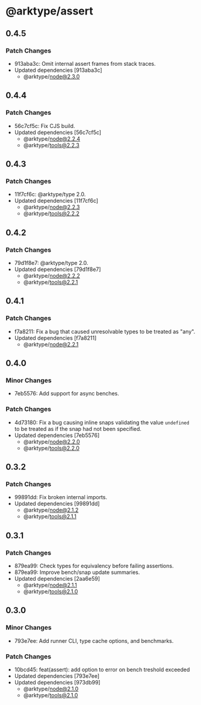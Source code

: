 # @arktype/assert

## 0.4.5

### Patch Changes

-   913aba3c: Omit internal assert frames from stack traces.
-   Updated dependencies [913aba3c]
    -   @arktype/node@2.3.0

## 0.4.4

### Patch Changes

-   56c7cf5c: Fix CJS build.
-   Updated dependencies [56c7cf5c]
    -   @arktype/node@2.2.4
    -   @arktype/tools@2.2.3

## 0.4.3

### Patch Changes

-   11f7cf6c: @arktype/type 2.0.
-   Updated dependencies [11f7cf6c]
    -   @arktype/node@2.2.3
    -   @arktype/tools@2.2.2

## 0.4.2

### Patch Changes

-   79d1f8e7: @arktype/type 2.0.
-   Updated dependencies [79d1f8e7]
    -   @arktype/node@2.2.2
    -   @arktype/tools@2.2.1

## 0.4.1

### Patch Changes

-   f7a8211: Fix a bug that caused unresolvable types to be treated as "any".
-   Updated dependencies [f7a8211]
    -   @arktype/node@2.2.1

## 0.4.0

### Minor Changes

-   7eb5576: Add support for async benches.

### Patch Changes

-   4d73180: Fix a bug causing inline snaps validating the value `undefined` to be treated as if the snap had not been specified.
-   Updated dependencies [7eb5576]
    -   @arktype/node@2.2.0
    -   @arktype/tools@2.2.0

## 0.3.2

### Patch Changes

-   99891dd: Fix broken internal imports.
-   Updated dependencies [99891dd]
    -   @arktype/node@2.1.2
    -   @arktype/tools@2.1.1

## 0.3.1

### Patch Changes

-   879ea99: Check types for equivalency before failing assertions.
-   879ea99: Improve bench/snap update summaries.
-   Updated dependencies [2aa6e59]
    -   @arktype/node@2.1.1
    -   @arktype/tools@2.1.0

## 0.3.0

### Minor Changes

-   793e7ee: Add runner CLI, type cache options, and benchmarks.

### Patch Changes

-   10bcd45: feat(assert): add option to error on bench treshold exceeded
-   Updated dependencies [793e7ee]
-   Updated dependencies [973db99]
    -   @arktype/node@2.1.0
    -   @arktype/tools@2.1.0
